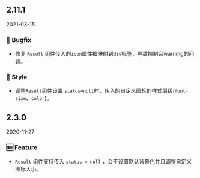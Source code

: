 ## 2.11.1

2021-03-15

### 🐛 Bugfix

- 修复 `Result` 组件传入的`icon`属性被映射到`div`标签，导致控制台warning的问题。

### 💅 Style

- 调整`Result`组件设置 `status=null`时，传入的自定义图标的样式层级(`font-size`、`color`)。




## 2.3.0

2020-11-27

### 🆕 Feature

- `Result` 组件支持传入 `status = null` ，会不设置默认背景色并且调整自定义图标大小。

